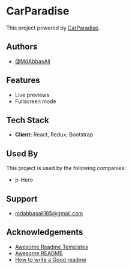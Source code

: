 # CarParadise

This project powered by [CarParadise](https://carparadisemdabbasali.netlify.app/).

## Authors

- [@MdAbbasAli](https://www.github.com/mdabbasali185)

## Features

- Live previews
- Fullscreen mode

## Tech Stack

- **Client:** React, Redux, Bootstrap

## Used By

This project is used by the following companies:

- p-Hero

## Support

- mdabbasali185@gmail.com

## Acknowledgements

- [Awesome Readme Templates](https://awesomeopensource.com/project/elangosundar/awesome-README-templates)
- [Awesome README](https://github.com/matiassingers/awesome-readme)
- [How to write a Good readme](https://bulldogjob.com/news/449-how-to-write-a-good-readme-for-your-github-project)
